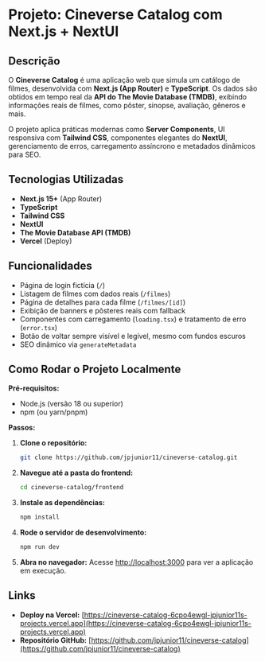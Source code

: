 # Projeto: Cineverse Catalog com Next.js + NextUI

## Descrição
O **Cineverse Catalog** é uma aplicação web que simula um catálogo de filmes, desenvolvida com **Next.js (App Router)** e **TypeScript**. Os dados são obtidos em tempo real da **API do The Movie Database (TMDB)**, exibindo informações reais de filmes, como pôster, sinopse, avaliação, gêneros e mais.

O projeto aplica práticas modernas como **Server Components**, UI responsiva com **Tailwind CSS**, componentes elegantes do **NextUI**, gerenciamento de erros, carregamento assíncrono e metadados dinâmicos para SEO.

## Tecnologias Utilizadas
- **Next.js 15+** (App Router)
- **TypeScript**
- **Tailwind CSS**
- **NextUI**
- **The Movie Database API (TMDB)**
- **Vercel** (Deploy)

## Funcionalidades
- Página de login fictícia (`/`)
- Listagem de filmes com dados reais (`/filmes`)
- Página de detalhes para cada filme (`/filmes/[id]`)
- Exibição de banners e pôsteres reais com fallback
- Componentes com carregamento (`loading.tsx`) e tratamento de erro (`error.tsx`)
- Botão de voltar sempre visível e legível, mesmo com fundos escuros
- SEO dinâmico via `generateMetadata`

## Como Rodar o Projeto Localmente

**Pré-requisitos:**
- Node.js (versão 18 ou superior)
- npm (ou yarn/pnpm)

**Passos:**

1.  **Clone o repositório:**
    ```bash
    git clone https://github.com/jpjunior11/cineverse-catalog.git
    ```

2.  **Navegue até a pasta do frontend:**
    ```bash
    cd cineverse-catalog/frontend
    ```

3.  **Instale as dependências:**
    ```bash
    npm install
    ```

4.  **Rode o servidor de desenvolvimento:**
    ```bash
    npm run dev
    ```

5.  **Abra no navegador:**
    Acesse [http://localhost:3000](http://localhost:3000) para ver a aplicação em execução.

## Links
- **Deploy na Vercel:** [https://cineverse-catalog-6cpo4ewgl-jpjunior11s-projects.vercel.app](https://cineverse-catalog-6cpo4ewgl-jpjunior11s-projects.vercel.app)
- **Repositório GitHub:** [https://github.com/jpjunior11/cineverse-catalog](https://github.com/jpjunior11/cineverse-catalog)